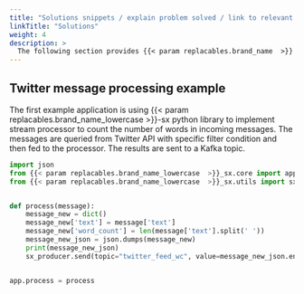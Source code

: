 ```yaml
---
title: "Solutions snippets / explain problem solved / link to relevant use case"
linkTitle: "Solutions"
weight: 4
description: >
  The following section provides {{< param replacables.brand_name  >}} SX solutions snippets / explain problem solved / link to relevant use case.
---
```


## Twitter message processing example

The first example application is using {{< param replacables.brand_name_lowercase  >}}-sx python library to implement stream processor to count the number of words in incoming messages. The messages are queried from Twitter API with specific filter condition and then fed to the processor. The results are sent to a Kafka topic.  
```python
import json
from {{< param replacables.brand_name_lowercase  >}}_sx.core import app
from {{< param replacables.brand_name_lowercase  >}}_sx.utils import sx_producer


def process(message):
    message_new = dict()
    message_new['text'] = message['text']
    message_new['word_count'] = len(message['text'].split(' '))
    message_new_json = json.dumps(message_new)
    print(message_new_json)
    sx_producer.send(topic="twitter_feed_wc", value=message_new_json.encode('utf-8'))


app.process = process

```